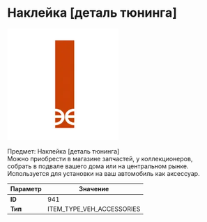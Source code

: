 # Наклейка [деталь тюнинга]

![Item Image](../img/941.webp?raw=true)

Предмет: Наклейка [деталь тюнинга]<br>Можно приобрести в магазине запчастей, у коллекционеров,<br>собрать в подвале вашего дома или на центральном рынке.<br>Используется для установки на ваш автомобиль как аксессуар.


| Параметр | Значение |
|----------|----------|
| **ID** | 941 |
| **Тип** | ITEM_TYPE_VEH_ACCESSORIES |

